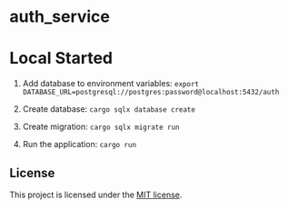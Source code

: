 # auth_service

# Local Started

1. Add database to environment variables: `export DATABASE_URL=postgresql://postgres:password@localhost:5432/auth`

2. Create database: `cargo sqlx database create`

3. Create migration: `cargo sqlx migrate run`

4. Run the application: `cargo run`

## License

This project is licensed under the [MIT license](LICENSE).
